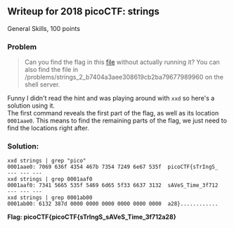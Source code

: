 ## Writeup for 2018 picoCTF: strings
General Skills, 100 points

### Problem
> Can you find the flag in this [file](https://2018shell.picoctf.com/static/22ef75638cf590f5fad3db45463883bb/strings) without actually running it? You can also find the file in /problems/strings_2_b7404a3aee308619cb2ba79677989960 on the shell server.

Funny I didn't read the hint and was playing around with `xxd` so here's a solution using it.  
The first command reveals the first part of the flag, as well as its location `0001aae0`. This means to find the remaining parts of the flag, we just need to find the locations right after. 
### Solution:
```
xxd strings | grep "pico"
0001aae0: 7069 636f 4354 467b 7354 7249 6e67 535f  picoCTF{sTrIngS_
--- --- --- 
xxd strings | grep 0001aaf0
0001aaf0: 7341 5665 535f 5469 6d65 5f33 6637 3132  sAVeS_Time_3f712
--- --- ---
xxd strings | grep 0001ab00
0001ab00: 6132 387d 0000 0000 0000 0000 0000 0000  a28}............
```
**Flag: picoCTF{picoCTF{sTrIngS_sAVeS_Time_3f712a28}**
